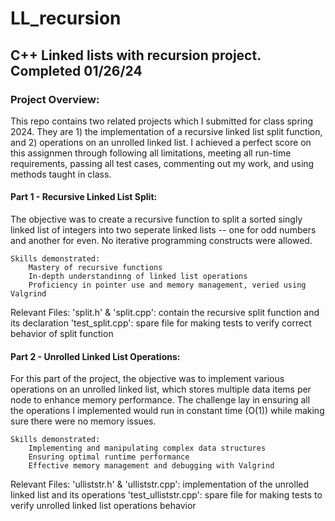 # LL_recursion

## C++ Linked lists with recursion project. Completed 01/26/24

### Project Overview:
This repo contains two related projects which I submitted for class spring 2024. They are 1) the implementation of a recursive linked list split function, and 2) operations on an unrolled linked list. I achieved a perfect score on this assignmen through following all limitations, meeting all run-time requirements, passing all test cases, commenting out my work, and using methods taught in class. 

#### Part 1 - Recursive Linked List Split:
The objective was to create a recursive function to split a sorted singly linked list of integers into two seperate linked lists -- one for odd numbers and another for even. No iterative programming constructs were allowed.

    Skills demonstrated:
        Mastery of recursive functions
        In-depth understandinng of linked list operations
        Proficiency in pointer use and memory management, veried using Valgrind

Relevant Files:
    'split.h' & 'split.cpp': contain the recursive split function and its declaration
    'test_split.cpp': spare file for making tests to verify correct behavior of split function

#### Part 2 - Unrolled Linked List Operations:
For this part of the project, the objective was to implement various operations on an unrolled linked list, which stores multiple data items per node to enhance memory performance. The challenge lay in ensuring all the operations I implemented would run in constant time (O(1)) while making sure there were no memory issues.

    Skills demonstrated:
        Implementing and manipulating complex data structures
        Ensuring optimal runtime performance
        Effective memory management and debugging with Valgrind

Relevant Files:
    'ulliststr.h' & 'ulliststr.cpp': implementation of the unrolled linked list and its operations
    'test_ulliststr.cpp': spare file for making tests to verify unrolled linked list operations behavior

